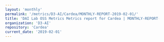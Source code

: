 ```yaml
---
layout: 'monthly'
permalink: '/metrics/D3-AI/Cardea/MONTHLY-REPORT-2019-02-01/'
title: 'DAI Lab OSS Metrics Metrics report for Cardea | MONTHLY-REPORT-2019-02-01'
organization: 'D3-AI'
repository: 'Cardea'
current_date: '2019-02-01'
---
```

